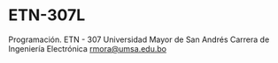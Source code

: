 # ETN-307L
Programación. ETN - 307 
Universidad Mayor de San Andrés
Carrera de Ingeniería Electrónica
rmora@umsa.edu.bo
